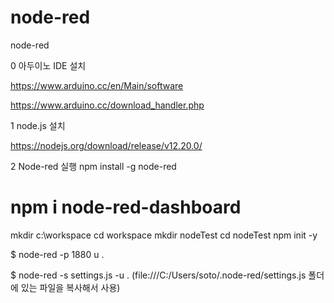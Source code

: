# node-red
node-red


0 아두이노 IDE 설치

https://www.arduino.cc/en/Main/software

https://www.arduino.cc/download_handler.php



1 node.js 설치

https://nodejs.org/download/release/v12.20.0/


2 Node-red 실행
npm install -g node-red
# npm i node-red-dashboard

mkdir c:\workspace
cd workspace
mkdir nodeTest
cd nodeTest
npm init -y


$ node-red  -p 1880 u  .


$ node-red    -s   settings.js   -u     .
(file:///C:/Users/soto/.node-red/settings.js 폴더에 있는 파일을 복사해서 사용) 





